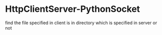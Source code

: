 # HttpClientServer-PythonSocket
find the file specified in client is in directory which is specified in server or not
